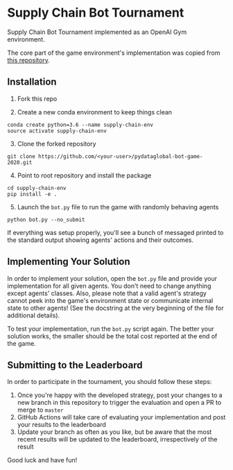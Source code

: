 # Supply Chain Bot Tournament

Supply Chain Bot Tournament implemented as an OpenAI Gym environment.

The core part of the game environment's implementation was copied from [this repository](https://github.com/orlov-ai/beer-game-env). 

## Installation

1. Fork this repo

2. Create a new conda environment to keep things clean
```
conda create python=3.6 --name supply-chain-env
source activate supply-chain-env
```

3. Clone the forked repository
```
git clone https://github.com/<your-user>/pydataglobal-bot-game-2020.git
```

4. Point to root repository and install the package
```
cd supply-chain-env
pip install -e .
```

5. Launch the `bot.py` file to run the game with randomly behaving agents
```
python bot.py --no_submit
``` 

If everything was setup properly, you'll see a bunch of messaged printed to the standard output
showing agents' actions and their outcomes.

## Implementing Your Solution

In order to implement your solution, open the `bot.py` file and provide your implementation
for all given agents. You don't need to change anything except agents' classes. Also, please 
note that a valid agent's strategy cannot peek into the game's environment state or communicate 
internal state to other agents! (See the docstring at the very beginning of the file for 
additional details).  

To test your implementation, run the `bot.py` script again. The better your solution works, the
smaller should be the total cost reported at the end of the game.

## Submitting to the Leaderboard

In order to participate in the tournament, you should follow these steps:
1. Once you're happy with the developed strategy, post your changes to a new branch in this repository 
to trigger the evaluation and open a PR to merge to `master`
2. GitHub Actions will take care of evaluating your implementation and post your results to the leaderboard
3. Update your branch as often as you like, but be aware that the most recent results will be updated
to the leaderboard, irrespectively of the result

Good luck and have fun!
